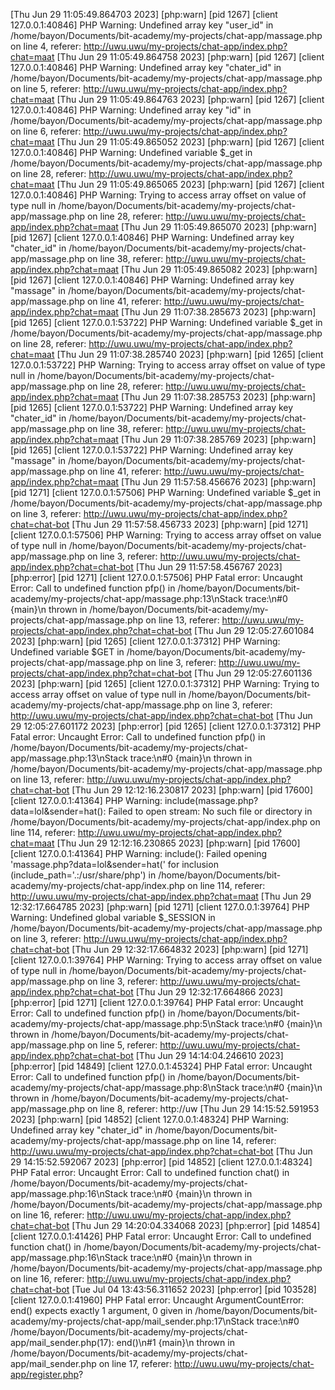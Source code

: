 [Thu Jun 29 11:05:49.864703 2023] [php:warn] [pid 1267] [client 127.0.0.1:40846] PHP Warning:  Undefined array key "user_id" in /home/bayon/Documents/bit-academy/my-projects/chat-app/massage.php on line 4, referer: http://uwu.uwu/my-projects/chat-app/index.php?chat=maat
[Thu Jun 29 11:05:49.864758 2023] [php:warn] [pid 1267] [client 127.0.0.1:40846] PHP Warning:  Undefined array key "chater_id" in /home/bayon/Documents/bit-academy/my-projects/chat-app/massage.php on line 5, referer: http://uwu.uwu/my-projects/chat-app/index.php?chat=maat
[Thu Jun 29 11:05:49.864763 2023] [php:warn] [pid 1267] [client 127.0.0.1:40846] PHP Warning:  Undefined array key "id" in /home/bayon/Documents/bit-academy/my-projects/chat-app/massage.php on line 6, referer: http://uwu.uwu/my-projects/chat-app/index.php?chat=maat
[Thu Jun 29 11:05:49.865052 2023] [php:warn] [pid 1267] [client 127.0.0.1:40846] PHP Warning:  Undefined variable $_get in /home/bayon/Documents/bit-academy/my-projects/chat-app/massage.php on line 28, referer: http://uwu.uwu/my-projects/chat-app/index.php?chat=maat
[Thu Jun 29 11:05:49.865065 2023] [php:warn] [pid 1267] [client 127.0.0.1:40846] PHP Warning:  Trying to access array offset on value of type null in /home/bayon/Documents/bit-academy/my-projects/chat-app/massage.php on line 28, referer: http://uwu.uwu/my-projects/chat-app/index.php?chat=maat
[Thu Jun 29 11:05:49.865070 2023] [php:warn] [pid 1267] [client 127.0.0.1:40846] PHP Warning:  Undefined array key "chater_id" in /home/bayon/Documents/bit-academy/my-projects/chat-app/massage.php on line 38, referer: http://uwu.uwu/my-projects/chat-app/index.php?chat=maat
[Thu Jun 29 11:05:49.865082 2023] [php:warn] [pid 1267] [client 127.0.0.1:40846] PHP Warning:  Undefined array key "massage" in /home/bayon/Documents/bit-academy/my-projects/chat-app/massage.php on line 41, referer: http://uwu.uwu/my-projects/chat-app/index.php?chat=maat
[Thu Jun 29 11:07:38.285673 2023] [php:warn] [pid 1265] [client 127.0.0.1:53722] PHP Warning:  Undefined variable $_get in /home/bayon/Documents/bit-academy/my-projects/chat-app/massage.php on line 28, referer: http://uwu.uwu/my-projects/chat-app/index.php?chat=maat
[Thu Jun 29 11:07:38.285740 2023] [php:warn] [pid 1265] [client 127.0.0.1:53722] PHP Warning:  Trying to access array offset on value of type null in /home/bayon/Documents/bit-academy/my-projects/chat-app/massage.php on line 28, referer: http://uwu.uwu/my-projects/chat-app/index.php?chat=maat
[Thu Jun 29 11:07:38.285753 2023] [php:warn] [pid 1265] [client 127.0.0.1:53722] PHP Warning:  Undefined array key "chater_id" in /home/bayon/Documents/bit-academy/my-projects/chat-app/massage.php on line 38, referer: http://uwu.uwu/my-projects/chat-app/index.php?chat=maat
[Thu Jun 29 11:07:38.285769 2023] [php:warn] [pid 1265] [client 127.0.0.1:53722] PHP Warning:  Undefined array key "massage" in /home/bayon/Documents/bit-academy/my-projects/chat-app/massage.php on line 41, referer: http://uwu.uwu/my-projects/chat-app/index.php?chat=maat
[Thu Jun 29 11:57:58.456676 2023] [php:warn] [pid 1271] [client 127.0.0.1:57506] PHP Warning:  Undefined variable $_get in /home/bayon/Documents/bit-academy/my-projects/chat-app/massage.php on line 3, referer: http://uwu.uwu/my-projects/chat-app/index.php?chat=chat-bot
[Thu Jun 29 11:57:58.456733 2023] [php:warn] [pid 1271] [client 127.0.0.1:57506] PHP Warning:  Trying to access array offset on value of type null in /home/bayon/Documents/bit-academy/my-projects/chat-app/massage.php on line 3, referer: http://uwu.uwu/my-projects/chat-app/index.php?chat=chat-bot
[Thu Jun 29 11:57:58.456767 2023] [php:error] [pid 1271] [client 127.0.0.1:57506] PHP Fatal error:  Uncaught Error: Call to undefined function pfp() in /home/bayon/Documents/bit-academy/my-projects/chat-app/massage.php:13\nStack trace:\n#0 {main}\n  thrown in /home/bayon/Documents/bit-academy/my-projects/chat-app/massage.php on line 13, referer: http://uwu.uwu/my-projects/chat-app/index.php?chat=chat-bot
[Thu Jun 29 12:05:27.601084 2023] [php:warn] [pid 1265] [client 127.0.0.1:37312] PHP Warning:  Undefined variable $GET in /home/bayon/Documents/bit-academy/my-projects/chat-app/massage.php on line 3, referer: http://uwu.uwu/my-projects/chat-app/index.php?chat=chat-bot
[Thu Jun 29 12:05:27.601136 2023] [php:warn] [pid 1265] [client 127.0.0.1:37312] PHP Warning:  Trying to access array offset on value of type null in /home/bayon/Documents/bit-academy/my-projects/chat-app/massage.php on line 3, referer: http://uwu.uwu/my-projects/chat-app/index.php?chat=chat-bot
[Thu Jun 29 12:05:27.601172 2023] [php:error] [pid 1265] [client 127.0.0.1:37312] PHP Fatal error:  Uncaught Error: Call to undefined function pfp() in /home/bayon/Documents/bit-academy/my-projects/chat-app/massage.php:13\nStack trace:\n#0 {main}\n  thrown in /home/bayon/Documents/bit-academy/my-projects/chat-app/massage.php on line 13, referer: http://uwu.uwu/my-projects/chat-app/index.php?chat=chat-bot
[Thu Jun 29 12:12:16.230817 2023] [php:warn] [pid 17600] [client 127.0.0.1:41364] PHP Warning:  include(massage.php?data=lol&sender=hat(): Failed to open stream: No such file or directory in /home/bayon/Documents/bit-academy/my-projects/chat-app/index.php on line 114, referer: http://uwu.uwu/my-projects/chat-app/index.php?chat=maat
[Thu Jun 29 12:12:16.230865 2023] [php:warn] [pid 17600] [client 127.0.0.1:41364] PHP Warning:  include(): Failed opening 'massage.php?data=lol&amp;sender=hat(' for inclusion (include_path='.:/usr/share/php') in /home/bayon/Documents/bit-academy/my-projects/chat-app/index.php on line 114, referer: http://uwu.uwu/my-projects/chat-app/index.php?chat=maat
[Thu Jun 29 12:32:17.664785 2023] [php:warn] [pid 1271] [client 127.0.0.1:39764] PHP Warning:  Undefined global variable $_SESSION in /home/bayon/Documents/bit-academy/my-projects/chat-app/massage.php on line 3, referer: http://uwu.uwu/my-projects/chat-app/index.php?chat=chat-bot
[Thu Jun 29 12:32:17.664832 2023] [php:warn] [pid 1271] [client 127.0.0.1:39764] PHP Warning:  Trying to access array offset on value of type null in /home/bayon/Documents/bit-academy/my-projects/chat-app/massage.php on line 3, referer: http://uwu.uwu/my-projects/chat-app/index.php?chat=chat-bot
[Thu Jun 29 12:32:17.664866 2023] [php:error] [pid 1271] [client 127.0.0.1:39764] PHP Fatal error:  Uncaught Error: Call to undefined function pfp() in /home/bayon/Documents/bit-academy/my-projects/chat-app/massage.php:5\nStack trace:\n#0 {main}\n  thrown in /home/bayon/Documents/bit-academy/my-projects/chat-app/massage.php on line 5, referer: http://uwu.uwu/my-projects/chat-app/index.php?chat=chat-bot
[Thu Jun 29 14:14:04.246610 2023] [php:error] [pid 14849] [client 127.0.0.1:45324] PHP Fatal error:  Uncaught Error: Call to undefined function pfp() in /home/bayon/Documents/bit-academy/my-projects/chat-app/massage.php:8\nStack trace:\n#0 {main}\n  thrown in /home/bayon/Documents/bit-academy/my-projects/chat-app/massage.php on line 8, referer: http://uw
[Thu Jun 29 14:15:52.591953 2023] [php:warn] [pid 14852] [client 127.0.0.1:48324] PHP Warning:  Undefined array key "chater_id" in /home/bayon/Documents/bit-academy/my-projects/chat-app/massage.php on line 14, referer: http://uwu.uwu/my-projects/chat-app/index.php?chat=chat-bot
[Thu Jun 29 14:15:52.592067 2023] [php:error] [pid 14852] [client 127.0.0.1:48324] PHP Fatal error:  Uncaught Error: Call to undefined function chat() in /home/bayon/Documents/bit-academy/my-projects/chat-app/massage.php:16\nStack trace:\n#0 {main}\n  thrown in /home/bayon/Documents/bit-academy/my-projects/chat-app/massage.php on line 16, referer: http://uwu.uwu/my-projects/chat-app/index.php?chat=chat-bot
[Thu Jun 29 14:20:04.334068 2023] [php:error] [pid 14854] [client 127.0.0.1:41426] PHP Fatal error:  Uncaught Error: Call to undefined function chat() in /home/bayon/Documents/bit-academy/my-projects/chat-app/massage.php:16\nStack trace:\n#0 {main}\n  thrown in /home/bayon/Documents/bit-academy/my-projects/chat-app/massage.php on line 16, referer: http://uwu.uwu/my-projects/chat-app/index.php?chat=chat-bot
[Tue Jul 04 13:43:56.311652 2023] [php:error] [pid 103528] [client 127.0.0.1:41960] PHP Fatal error:  Uncaught ArgumentCountError: end() expects exactly 1 argument, 0 given in /home/bayon/Documents/bit-academy/my-projects/chat-app/mail_sender.php:17\nStack trace:\n#0 /home/bayon/Documents/bit-academy/my-projects/chat-app/mail_sender.php(17): end()\n#1 {main}\n  thrown in /home/bayon/Documents/bit-academy/my-projects/chat-app/mail_sender.php on line 17, referer: http://uwu.uwu/my-projects/chat-app/register.php?


